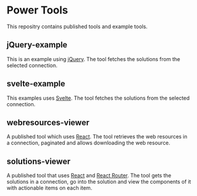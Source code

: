 # Power Tools

This repositry contains published tools and example tools.

## jQuery-example

This is an example using [jQuery](https://jquery.com/). The tool fetches the solutions from the selected connection.

## svelte-example

This examples uses [Svelte](https://svelte.dev/). The tool fetches the solutions from the selected connection.

## webresources-viewer

A published tool which uses [React](https://reactjs.org/). The tool retrieves the web resources in a connection, paginated and allows downloading the web resource.

## solutions-viewer

A published tool that uses [React](https://reactjs.org/) and [React Router](https://reactrouter.com/). The tool gets the solutions in a connection, go into the solution and view the components of it with actionable items on each item.
